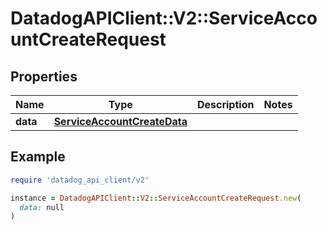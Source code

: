 # DatadogAPIClient::V2::ServiceAccountCreateRequest

## Properties

| Name | Type | Description | Notes |
| ---- | ---- | ----------- | ----- |
| **data** | [**ServiceAccountCreateData**](ServiceAccountCreateData.md) |  |  |

## Example

```ruby
require 'datadog_api_client/v2'

instance = DatadogAPIClient::V2::ServiceAccountCreateRequest.new(
  data: null
)
```

